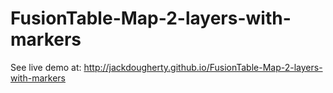 FusionTable-Map-2-layers-with-markers
=====================================
See live demo at: http://jackdougherty.github.io/FusionTable-Map-2-layers-with-markers
